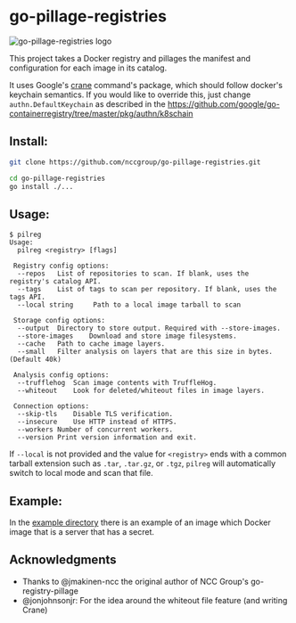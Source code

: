 # go-pillage-registries

![go-pillage-registries logo](images/logo-small.png)

This project takes a Docker registry and pillages the manifest and configuration for each image in its catalog.

It uses Google's [crane](https://github.com/google/go-containerregistry/blob/master/cmd/crane/doc/crane.md) command's package, which should follow docker's keychain semantics.
If you would like to override this, just change `authn.DefaultKeychain` as described in the <https://github.com/google/go-containerregistry/tree/master/pkg/authn/k8schain>

## Install:

```bash
git clone https://github.com/nccgroup/go-pillage-registries.git

cd go-pillage-registries
go install ./...

```

## Usage:

```
$ pilreg
Usage:
  pilreg <registry> [flags]

 Registry config options:
  --repos	List of repositories to scan. If blank, uses the registry's catalog API.
  --tags	List of tags to scan per repository. If blank, uses the tags API.
  --local string     Path to a local image tarball to scan

 Storage config options:
  --output	Directory to store output. Required with --store-images.
  --store-images	Download and store image filesystems.
  --cache	Path to cache image layers.
  --small	Filter analysis on layers that are this size in bytes. (Default 40k)

 Analysis config options:
  --trufflehog	Scan image contents with TruffleHog.
  --whiteout	Look for deleted/whiteout files in image layers.

 Connection options:
  --skip-tls	Disable TLS verification.
  --insecure	Use HTTP instead of HTTPS.
  --workers	Number of concurrent workers.
  --version	Print version information and exit.
```
If `--local` is not provided and the value for `<registry>` ends with a common tarball extension such as `.tar`, `.tar.gz`, or `.tgz`, `pilreg` will automatically switch to local mode and scan that file.

## Example:

In the [example directory](example/) there is an example of an image which
Docker image that is a server that has a secret.

## Acknowledgments
* Thanks to @jmakinen-ncc the original author of NCC Group's go-registry-pillage
* @jonjohnsonjr: For the idea around the whiteout file feature (and writing Crane)